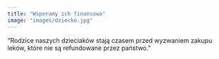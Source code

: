 ```yaml
---
title: "Wsperamy ich finansowo"
image: "images/dziecko.jpg"
---
```


"Rodzice naszych dzieciaków stają czasem przed wyzwaniem zakupu leków, które nie są refundowane przez państwo."
